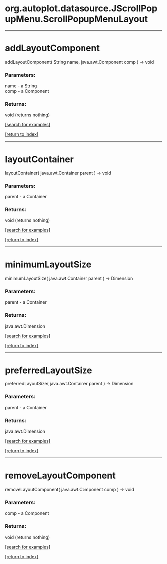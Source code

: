 # org.autoplot.datasource.JScrollPopupMenu.ScrollPopupMenuLayout
***
<a name="addLayoutComponent"></a>
# addLayoutComponent
addLayoutComponent( String name, java.awt.Component comp ) &rarr; void



### Parameters:
name - a String
<br>comp - a Component

### Returns:
void (returns nothing)


<a href="https://github.com/autoplot/dev/search?q=addLayoutComponent&unscoped_q=addLayoutComponent">[search for examples]</a>

<a href="https://github.com/autoplot/documentation/blob/master/javadoc/index-all.md">[return to index]</a>

***
<a name="layoutContainer"></a>
# layoutContainer
layoutContainer( java.awt.Container parent ) &rarr; void



### Parameters:
parent - a Container

### Returns:
void (returns nothing)


<a href="https://github.com/autoplot/dev/search?q=layoutContainer&unscoped_q=layoutContainer">[search for examples]</a>

<a href="https://github.com/autoplot/documentation/blob/master/javadoc/index-all.md">[return to index]</a>

***
<a name="minimumLayoutSize"></a>
# minimumLayoutSize
minimumLayoutSize( java.awt.Container parent ) &rarr; Dimension



### Parameters:
parent - a Container

### Returns:
java.awt.Dimension


<a href="https://github.com/autoplot/dev/search?q=minimumLayoutSize&unscoped_q=minimumLayoutSize">[search for examples]</a>

<a href="https://github.com/autoplot/documentation/blob/master/javadoc/index-all.md">[return to index]</a>

***
<a name="preferredLayoutSize"></a>
# preferredLayoutSize
preferredLayoutSize( java.awt.Container parent ) &rarr; Dimension



### Parameters:
parent - a Container

### Returns:
java.awt.Dimension


<a href="https://github.com/autoplot/dev/search?q=preferredLayoutSize&unscoped_q=preferredLayoutSize">[search for examples]</a>

<a href="https://github.com/autoplot/documentation/blob/master/javadoc/index-all.md">[return to index]</a>

***
<a name="removeLayoutComponent"></a>
# removeLayoutComponent
removeLayoutComponent( java.awt.Component comp ) &rarr; void



### Parameters:
comp - a Component

### Returns:
void (returns nothing)


<a href="https://github.com/autoplot/dev/search?q=removeLayoutComponent&unscoped_q=removeLayoutComponent">[search for examples]</a>

<a href="https://github.com/autoplot/documentation/blob/master/javadoc/index-all.md">[return to index]</a>

